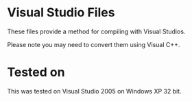 Visual Studio Files
==
These files provide a method for compiling with Visual Studios.

Please note you may need to convert them using Visual C++.

Tested on
==

This was tested on Visual Studio 2005 on Windows XP 32 bit.